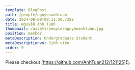 ```yaml
---
template: BlogPost
path: /people/nguyenanhtuan
date: 2024-08-08T09:11:50.738Z
title: Nguyễn Anh Tuấn
thumbnail: /assets/people/nguyenanhtuan.jpg
position: member
metaDescription: Undergraduate Student
metaDescriptionvn: Sinh viên
order: 9
---
```


Please checkout [https://github.com/AnhTuan212/121125]().
